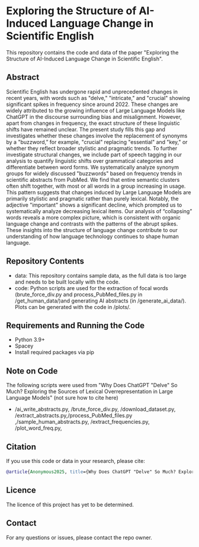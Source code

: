# Exploring the Structure of AI-Induced Language Change in Scientific English

This repository contains the code and data of the paper "Exploring the Structure of AI-Induced Language Change in Scientific English".

## Abstract

Scientific English has undergone rapid and unprecedented changes in recent years, with words such as "delve," "intricate," and "crucial" showing significant spikes in frequency since around 2022. These changes are widely attributed to the growing influence of Large Language Models like ChatGPT in the discourse surrounding bias and misalignment. However, apart from changes in frequency, the exact structure of these linguistic shifts have remained unclear. The present study fills this gap and investigates whether these changes involve the replacement of synonyms by a "buzzword,” for example, "crucial" replacing "essential" and "key," or whether they reflect broader stylistic and pragmatic trends. To further investigate structural changes, we include part of speech tagging in our analysis to quantify linguistic shifts over grammatical categories and differentiate between word forms. We systematically analyze synonym groups for widely discussed "buzzwords" based on frequency trends in scientific abstracts from PubMed. We find that entire semantic clusters often shift together, with most or all words in a group increasing in usage. This pattern suggests that changes induced by Large Language Models are primarily stylistic and pragmatic rather than purely lexical. Notably, the adjective "important" shows a significant decline, which prompted us to systematically analyze decreasing lexical items. Our analysis of “collapsing” words reveals a more complex picture, which is consistent with organic language change and contrasts with the patterns of the abrupt spikes. These insights into the structure of language change contribute to our understanding of how language technology continues to shape human language.

## Repository Contents

* data: This repository contains sample data, as the full data is too large and needs to be built locally with the code.
* code: Python scripts are used for the extraction of focal words (brute_force_div.py and process_PubMed_files.py in /get_human_data/)and generating AI abstracts (in /generate_ai_data/). Plots can be generated with the code in /plots/. 


## Requirements and Running the Code
* Python 3.9+
* Spacey 
* Install required packages via pip

## Note on Code
The following scripts were used from "Why Does ChatGPT "Delve" So Much? Exploring the Sources of Lexical Overrepresentation in Large Language Models" (not sure how to cite here)
* /ai_write_abstracts.py, /brute_force_div.py, /download_dataset.py, /extract_abstracts.py,/process_PubMed_files.py ,/sample_human_abstracts.py, /extract_frequencies.py, /plot_word_freq.py, 
## Citation

If you use this code or data in your research, please cite:
 ```bibtex
 @article{Anonymous2025, title={Why Does ChatGPT "Delve" So Much? Exploring the Sources of Lexical Overrepresentation in Large Language Models}, author={Anonymous}, journal={tbd}, year={2025}
 ```

## Licence

The licence of this project has yet to be determined.


## Contact

For any questions or issues, please contact the repo owner.
